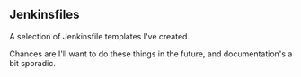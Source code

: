 ## Jenkinsfiles
A selection of Jenkinsfile templates I've created.

Chances are I'll want to do these things in the future, and documentation's a bit sporadic.
